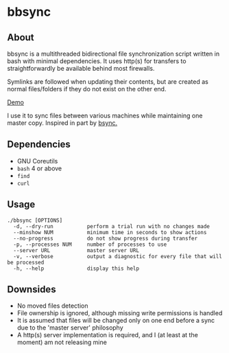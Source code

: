# bbsync
## About
bbsync is a multithreaded bidirectional file synchronization script written in bash with minimal dependencies. It uses http(s) for transfers to straightforwardly be available behind most firewalls.

Symlinks are followed when updating their contents, but are created as normal files/folders if they do not exist on the other end.

[Demo](https://drive.google.com/file/d/1DZsCTDCf0aTLRmstR76YPTwkOL3mBR_e/preview)

I use it to sync files between various machines while maintaining one master copy. Inspired in part by [bsync.](https://github.com/dooblem/bsync)
## Dependencies
* GNU Coreutils
* `bash` 4 or above
* `find`
* `curl`

## Usage
```
./bbsync [OPTIONS]
  -d, --dry-run           perform a trial run with no changes made
  --minshow NUM           minimum time in seconds to show actions
  --no-progress           do not show progress during transfer
  -p, --processes NUM     number of processes to use
  --server URL            master server URL
  -v, --verbose           output a diagnostic for every file that will be processed
  -h, --help              display this help
```
## Downsides
* No moved files detection
* File ownership is ignored, although missing write permissions is handled
* It is assumed that files will be changed only on one end before a sync due to the 'master server' philosophy
* A http(s) server implementation is required, and I (at least at the moment) am not releasing mine
